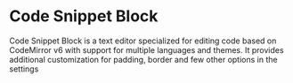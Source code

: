 # Code Snippet Block

Code Snippet Block is a text editor specialized for editing code based on CodeMirror v6 with support for multiple languages and themes.
It provides additional customization for padding, border and few other options in the settings
